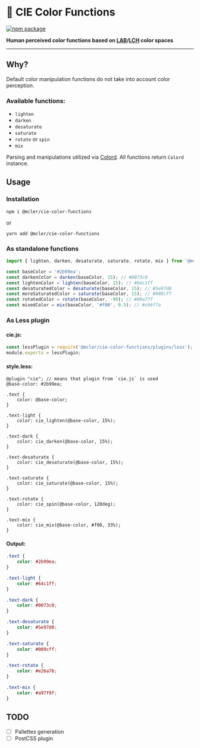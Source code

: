 # 🌈 CIE Color Functions

[![npm package](https://img.shields.io/npm/v/@mcler/cie-color-functions.svg)](https://www.npmjs.org/package/@mcler/cie-color-functions)

**Human perceived color functions based on [LAB](https://en.wikipedia.org/wiki/CIELAB_color_space)/[LCH](https://en.wikipedia.org/wiki/CIELAB_color_space#Cylindrical_model) color spaces**

---

## Why?
Default color manipulation functions do not take into account color perception. 

### Available functions:
- `lighten`
- `darken`
- `desaturate`
- `saturate`
- `rotate` or `spin`
- `mix`

Parsing and manipulations utilized via [Colord](https://github.com/omgovich/colord). All functions return `Colord` instance.

## Usage

### Installation
```
npm i @mcler/cie-color-functions
```
or
```
yarn add @mcler/cie-color-functions
```

### As standalone functions

```js
import { lighten, darken, desaturate, saturate, rotate, mix } from '@mcler/cie-color-functions';

const baseColor = '#2b99ea';
const darkenColor = darken(baseColor, 15); // #0073c0
const lightenColor = lighten(baseColor, 15); // #64c1ff
const desaturatedColor = desaturate(baseColor, 15); // #5e97d0
const moreSaturatedColor = saturate(baseColor, 15); // #009cff
const rotatedColor = rotate(baseColor, -90); // #00a77f
const mixedColor = mix(baseColor, '#f00', 0.5); // #c66f7a
```

### As Less plugin

#### cie.js:
```js
const lessPlugin = require('@mcler/cie-color-functions/plugins/less');
module.exports = lessPlugin;
```

#### style.less:
```less
@plugin "cie"; // means that plugin from `cie.js` is used
@base-color: #2b99ea;

.text {
    color: @base-color;
}

.text-light {
    color: cie_lighten(@base-color, 15%);
}

.text-dark {
    color: cie_darken(@base-color, 15%);
}

.text-desaturate {
    color: cie_desaturate(@base-color, 15%);
}

.text-saturate {
    color: cie_saturate(@base-color, 15%);
}

.text-rotate {
    color: cie_spin(@base-color, 120deg);
}

.text-mix {
    color: cie_mix(@base-color, #f00, 33%);
}
```

#### Output:
```css
.text {
    color: #2b99ea;
}

.text-light {
    color: #64c1ff;
}

.text-dark {
    color: #0073c0;
}

.text-desaturate {
    color: #5e97d0;
}

.text-saturate {
    color: #009cff;
}

.text-rotate {
    color: #e26a76;
}

.text-mix {
    color: #a97f9f;
}
```

## TODO
- [ ] Pallettes generation
- [ ] PostCSS plugin
